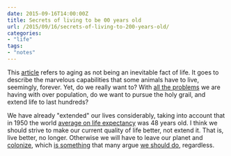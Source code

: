 ```yaml
---
date: 2015-09-16T14:00:00Z
title: Secrets of living to be 00 years old
url: /2015/09/16/secrets-of-living-to-200-years-old/
categories:
- "life"
tags:
- "notes"
---
```


This [article](http://www.bbc.com/future/story/20150915-the-secrets-of-living-to-200-years-old) refers to aging as not being an inevitable fact of life. It goes to describe the marvelous capabilities that some animals have to live, seemingly, forever. Yet, do we really want to? With [all the problems](http://www.howmany.org/big_picture.php) we are having with over population, do we want to pursue the holy grail, and extend life to last hundreds?

We have already "extended" our lives considerably, taking into account that in 1950 the world [average on life expectancy](https://en.wikipedia.org/wiki/Life_expectancy) was 48 years old. I think we should strive to make our current quality of life better, not extend it. That is, live better, no longer. Otherwise we will have to leave our planet and [colonize](https://en.wikipedia.org/wiki/Space_colonization), which [is something](http://www.nytimes.com/2007/07/17/science/17tier.html?pagewanted=all) that many argue [we should do](http://www.dailymail.co.uk/sciencetech/article-419573/Mankind-colonise-planets-survive-says-Hawking.html), regardless.
